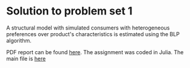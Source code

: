 # Solution to problem set 1

A structural model with simulated consumers with heterogeneous preferences over product's characteristics is estimated using the BLP algorithm.

PDF report can be found [here](https://github.com/hans-mtz/EmpiricalIO/blob/main/PS1/PS1.pdf). The assignment was coded in Julia. The main file is [here](https://github.com/hans-mtz/EmpiricalIO/blob/main/PS1/PS1.jl)